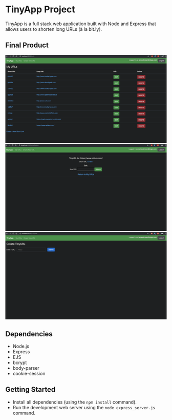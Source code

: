 # TinyApp Project

TinyApp is a full stack web application built with Node and Express that allows users to shorten long URLs (à la bit.ly).

## Final Product

!["TinyApp saved URls Page"](https://github.com/Commoddity/tinyurl/blob/master/docs/tinyurl1.png)
!["TinyApp individual URL Page"](https://github.com/Commoddity/tinyurl/blob/master/docs/tinyurl2.png)
!["TinyApp Create New URL Page"](https://github.com/Commoddity/tinyurl/blob/master/docs/tinyurl3.png)

## Dependencies

- Node.js
- Express
- EJS
- bcrypt
- body-parser
- cookie-session

## Getting Started

- Install all dependencies (using the `npm install` command).
- Run the development web server using the `node express_server.js` command.